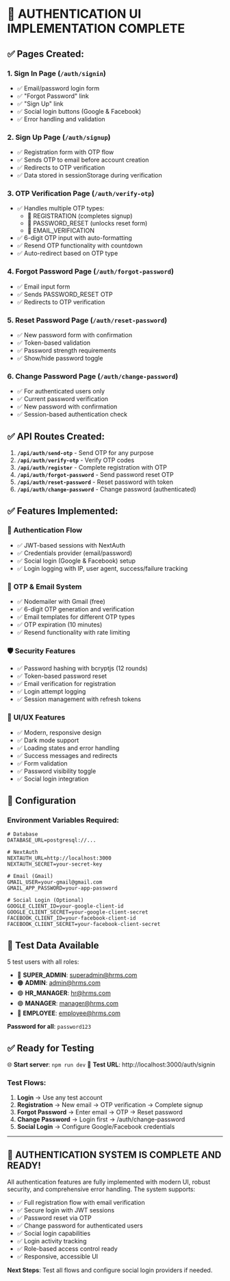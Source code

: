 # 🎯 AUTHENTICATION UI IMPLEMENTATION COMPLETE

## ✅ Pages Created:

### 1. **Sign In Page** (`/auth/signin`)
- ✅ Email/password login form
- ✅ "Forgot Password" link
- ✅ "Sign Up" link  
- ✅ Social login buttons (Google & Facebook)
- ✅ Error handling and validation

### 2. **Sign Up Page** (`/auth/signup`)
- ✅ Registration form with OTP flow
- ✅ Sends OTP to email before account creation
- ✅ Redirects to OTP verification
- ✅ Data stored in sessionStorage during verification

### 3. **OTP Verification Page** (`/auth/verify-otp`)
- ✅ Handles multiple OTP types:
  - 📧 REGISTRATION (completes signup)
  - 🔐 PASSWORD_RESET (unlocks reset form)
  - 📧 EMAIL_VERIFICATION
- ✅ 6-digit OTP input with auto-formatting
- ✅ Resend OTP functionality with countdown
- ✅ Auto-redirect based on OTP type

### 4. **Forgot Password Page** (`/auth/forgot-password`)
- ✅ Email input form
- ✅ Sends PASSWORD_RESET OTP
- ✅ Redirects to OTP verification

### 5. **Reset Password Page** (`/auth/reset-password`)
- ✅ New password form with confirmation
- ✅ Token-based validation
- ✅ Password strength requirements
- ✅ Show/hide password toggle

### 6. **Change Password Page** (`/auth/change-password`) 
- ✅ For authenticated users only
- ✅ Current password verification
- ✅ New password with confirmation
- ✅ Session-based authentication check

## ✅ API Routes Created:

1. **`/api/auth/send-otp`** - Send OTP for any purpose
2. **`/api/auth/verify-otp`** - Verify OTP codes
3. **`/api/auth/register`** - Complete registration with OTP
4. **`/api/auth/forgot-password`** - Send password reset OTP
5. **`/api/auth/reset-password`** - Reset password with token
6. **`/api/auth/change-password`** - Change password (authenticated)

## ✅ Features Implemented:

### 🔐 **Authentication Flow**
- ✅ JWT-based sessions with NextAuth
- ✅ Credentials provider (email/password)
- ✅ Social login (Google & Facebook) setup
- ✅ Login logging with IP, user agent, success/failure tracking

### 📧 **OTP & Email System**
- ✅ Nodemailer with Gmail (free)
- ✅ 6-digit OTP generation and verification
- ✅ Email templates for different OTP types
- ✅ OTP expiration (10 minutes)
- ✅ Resend functionality with rate limiting

### 🛡️ **Security Features**
- ✅ Password hashing with bcryptjs (12 rounds)
- ✅ Token-based password reset
- ✅ Email verification for registration
- ✅ Login attempt logging
- ✅ Session management with refresh tokens

### 🎨 **UI/UX Features**
- ✅ Modern, responsive design
- ✅ Dark mode support
- ✅ Loading states and error handling
- ✅ Success messages and redirects
- ✅ Form validation
- ✅ Password visibility toggle
- ✅ Social login integration

## 🔧 **Configuration**

### Environment Variables Required:
```env
# Database
DATABASE_URL=postgresql://...

# NextAuth
NEXTAUTH_URL=http://localhost:3000
NEXTAUTH_SECRET=your-secret-key

# Email (Gmail)
GMAIL_USER=your-gmail@gmail.com
GMAIL_APP_PASSWORD=your-app-password

# Social Login (Optional)
GOOGLE_CLIENT_ID=your-google-client-id
GOOGLE_CLIENT_SECRET=your-google-client-secret
FACEBOOK_CLIENT_ID=your-facebook-client-id
FACEBOOK_CLIENT_SECRET=your-facebook-client-secret
```

## 🚀 **Test Data Available**

5 test users with all roles:
- 🔴 **SUPER_ADMIN**: superadmin@hrms.com
- 🟠 **ADMIN**: admin@hrms.com  
- 🟢 **HR_MANAGER**: hr@hrms.com
- 🟣 **MANAGER**: manager@hrms.com
- 🔵 **EMPLOYEE**: employee@hrms.com

**Password for all**: `password123`

## ✅ **Ready for Testing**

🌐 **Start server**: `npm run dev`
🔗 **Test URL**: http://localhost:3000/auth/signin

### Test Flows:
1. **Login** → Use any test account
2. **Registration** → New email → OTP verification → Complete signup
3. **Forgot Password** → Enter email → OTP → Reset password
4. **Change Password** → Login first → /auth/change-password
5. **Social Login** → Configure Google/Facebook credentials

---

## 🎉 **AUTHENTICATION SYSTEM IS COMPLETE AND READY!**

All authentication features are fully implemented with modern UI, robust security, and comprehensive error handling. The system supports:

- ✅ Full registration flow with email verification
- ✅ Secure login with JWT sessions  
- ✅ Password reset via OTP
- ✅ Change password for authenticated users
- ✅ Social login capabilities
- ✅ Login activity tracking
- ✅ Role-based access control ready
- ✅ Responsive, accessible UI

**Next Steps**: Test all flows and configure social login providers if needed.
